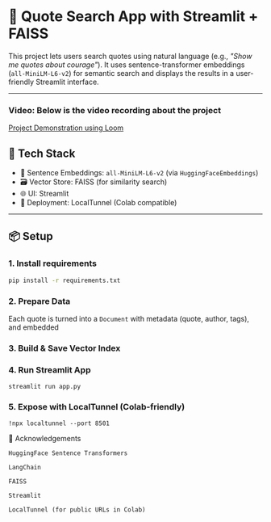 # 🚀 Quote Search App with Streamlit + FAISS

This project lets users search quotes using natural language (e.g., _"Show me quotes about courage"_). It uses sentence-transformer embeddings (`all-MiniLM-L6-v2`) for semantic search and displays the results in a user-friendly Streamlit interface.

---

### Video: Below is the video recording about the project 
[Project Demonstration using Loom](https://www.loom.com/share/139be5a4f85843daa7bf1856c26bb0cb?sid=46454b48-57d1-4b06-b2c2-b9922373b8e9)


## 🔧 Tech Stack

- 🧠 Sentence Embeddings: `all-MiniLM-L6-v2` (via `HuggingFaceEmbeddings`)
- 🗃️ Vector Store: FAISS (for similarity search)
- 🌐 UI: Streamlit
- 📡 Deployment: LocalTunnel (Colab compatible)

---

## 📦 Setup

### 1. Install requirements

```bash
pip install -r requirements.txt
```


### 2. Prepare Data

Each quote is turned into a `Document` with metadata (quote, author, tags), and embedded


### 3. Build & Save Vector Index

### 4. Run Streamlit App
```
streamlit run app.py
```

### 5. Expose with LocalTunnel (Colab-friendly)
```
!npx localtunnel --port 8501
```

🙌 Acknowledgements

    HuggingFace Sentence Transformers

    LangChain

    FAISS

    Streamlit

    LocalTunnel (for public URLs in Colab)

